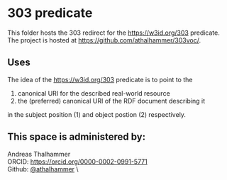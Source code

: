 # 303 predicate

This folder hosts the 303 redirect for the <https://w3id.org/303> predicate. The project is hosted at https://github.com/athalhammer/303voc/.

## Uses

The idea of the <https://w3id.org/303> predicate is to point to the 
  1. canonical URI for the described real-world resource 
  2. the (preferred) canonical URI of the RDF document describing it
  
in the subject position (1) and object postion (2) respectively.

## This space is administered by:
Andreas Thalhammer \
ORCID: https://orcid.org/0000-0002-0991-5771 \
Github: [@athalhammer](https://github.com/athalhammer/) \
